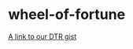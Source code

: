 # wheel-of-fortune


[A link to our DTR gist](https://gist.github.com/kayleenovak/958a9a0321e624c0f27402baea4e50a1)
